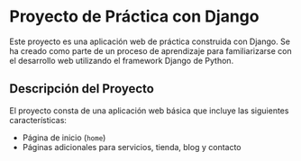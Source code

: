# Proyecto de Práctica con Django

Este proyecto es una aplicación web de práctica construida con Django. Se ha creado como parte de un proceso de aprendizaje para familiarizarse con el desarrollo web utilizando el framework Django de Python.

## Descripción del Proyecto

El proyecto consta de una aplicación web básica que incluye las siguientes características:

- Página de inicio (`home`)
- Páginas adicionales para servicios, tienda, blog y contacto
